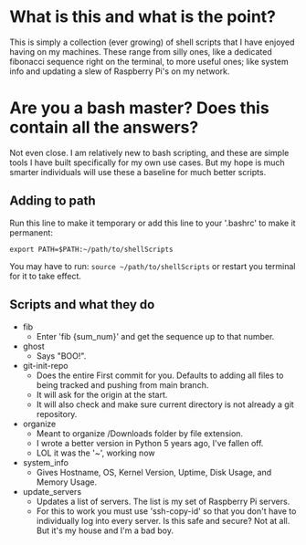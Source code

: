 # What is this and what is the point?
This is simply a collection (ever growing) of shell scripts that I have enjoyed having on my machines. These range from silly ones, like a dedicated fibonacci sequence right on the terminal, to more useful ones; like system info and updating a slew of Raspberry Pi's on my network.

# Are you a bash master? Does this contain all the answers?
Not even close. I am relatively new to bash scripting, and these are simple tools I have built specifically for my own use cases. But my hope is much smarter individuals will use these a baseline for much better scripts.

## Adding to path
Run this line to make it temporary or add this line to your '.bashrc' to make it permanent:

``` export PATH=$PATH:~/path/to/shellScripts ```

You may have to run:
``` source ~/path/to/shellScripts ```
or restart you terminal for it to take effect.


## Scripts and what they do
* fib
    * Enter 'fib {sum_num}' and get the sequence up to that number.
* ghost
    * Says "BOO!".
* git-init-repo
    * Does the entire First commit for you. Defaults to adding all files to being tracked and pushing from main branch.
    * It will ask for the origin at the start.
    * It will also check and make sure current directory is not already a git repository.
* organize
    * Meant to organize /Downloads folder by file extension.
    * I wrote a better version in Python 5 years ago, I've fallen off.
    * LOL it was the '~', working now
* system_info
    * Gives Hostname, OS, Kernel Version, Uptime, Disk Usage, and Memory Usage.
* update_servers
    * Updates a list of servers. The list is my set of Raspberry Pi servers.
    * For this to work you must use 'ssh-copy-id' so that you don't have to individually log into every server. Is this safe and secure? Not at all. But it's my house and I'm a bad boy.
